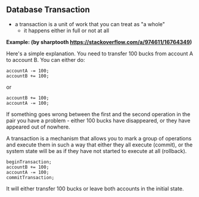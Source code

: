 ## Database Transaction

 - a transaction is a unit of work that you can treat as "a whole" 
	 - it happens either in full or not at all

**Example: (by sharptooth https://stackoverflow.com/a/974611/16764349)**

Here's a simple explanation. You need to transfer 100 bucks from account A to account B. You can either do:
```
accountA -= 100;
accountB += 100;
```
or
```
accountB += 100;
accountA -= 100;
```
If something goes wrong between the first and the second operation in the pair you have a problem - either 100 bucks have disappeared, or they have appeared out of nowhere.

A transaction is a mechanism that allows you to mark a group of operations and execute them in such a way that either they all execute (commit), or the system state will be as if they have not started to execute at all (rollback).
```
beginTransaction;
accountB += 100;
accountA -= 100;
commitTransaction;
```
It will either transfer 100 bucks or leave both accounts in the initial state.
